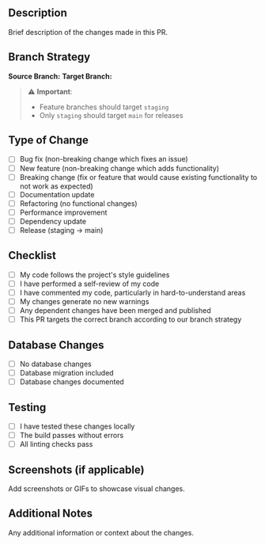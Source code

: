 ## Description

Brief description of the changes made in this PR.

## Branch Strategy

**Source Branch:** <!-- e.g., feature/user-authentication -->
**Target Branch:** <!-- Should be 'staging' for features, 'main' only for staging releases -->

> ⚠️ **Important**:
>
> - Feature branches should target `staging`
> - Only `staging` should target `main` for releases

## Type of Change

- [ ] Bug fix (non-breaking change which fixes an issue)
- [ ] New feature (non-breaking change which adds functionality)
- [ ] Breaking change (fix or feature that would cause existing functionality to not work as expected)
- [ ] Documentation update
- [ ] Refactoring (no functional changes)
- [ ] Performance improvement
- [ ] Dependency update
- [ ] Release (staging → main)

## Checklist

- [ ] My code follows the project's style guidelines
- [ ] I have performed a self-review of my code
- [ ] I have commented my code, particularly in hard-to-understand areas
- [ ] My changes generate no new warnings
- [ ] Any dependent changes have been merged and published
- [ ] This PR targets the correct branch according to our branch strategy

## Database Changes

- [ ] No database changes
- [ ] Database migration included
- [ ] Database changes documented

## Testing

- [ ] I have tested these changes locally
- [ ] The build passes without errors
- [ ] All linting checks pass

## Screenshots (if applicable)

Add screenshots or GIFs to showcase visual changes.

## Additional Notes

Any additional information or context about the changes.
